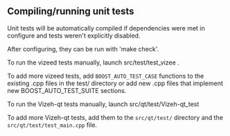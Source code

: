 Compiling/running unit tests
------------------------------------

Unit tests will be automatically compiled if dependencies were met in configure
and tests weren't explicitly disabled.

After configuring, they can be run with 'make check'.

To run the vizeed tests manually, launch src/test/test_vizee .

To add more vizeed tests, add `BOOST_AUTO_TEST_CASE` functions to the existing
.cpp files in the test/ directory or add new .cpp files that
implement new BOOST_AUTO_TEST_SUITE sections.

To run the Vizeh-qt tests manually, launch src/qt/test/Vizeh-qt_test

To add more Vizeh-qt tests, add them to the `src/qt/test/` directory and
the `src/qt/test/test_main.cpp` file.
